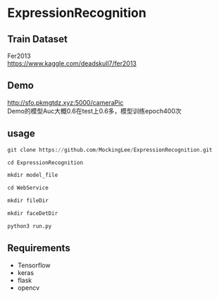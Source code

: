 # ExpressionRecognition

## Train Dataset
Fer2013  
https://www.kaggle.com/deadskull7/fer2013

## Demo
http://sfo.pkmgtdz.xyz:5000/cameraPic  
Demo的模型Auc大概0.6在test上0.6多，模型训练epoch400次



## usage
```python
git clone https://github.com/MockingLee/ExpressionRecognition.git

cd ExpressionRecognition

mkdir model_file

cd WebService

mkdir fileDir

mkdir faceDetDir

python3 run.py

```

## Requirements

 - Tensorflow
 - keras
 - flask
 - opencv
